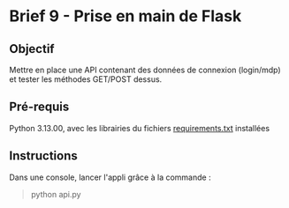 # Brief 9 - Prise en main de Flask

## Objectif
Mettre en place une API contenant des données de connexion (login/mdp) et tester les méthodes GET/POST dessus.

## Pré-requis
Python 3.13.00, avec les librairies du fichiers [requirements.txt](requirements) installées

## Instructions
Dans une console, lancer l'appli grâce à la commande :
> python api.py
